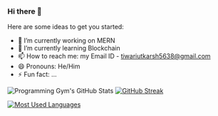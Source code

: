 ### Hi there 👋

<!--
**utkarshtiwari1/utkarshtiwari1** is a ✨ _special_ ✨ repository because its `README.md` (this file) appears on your GitHub profile.
-->

Here are some ideas to get you started:

- 🔭 I’m currently working on MERN
- 🌱 I’m currently learning Blockchain
- 📫 How to reach me: my Email ID - tiwariutkarsh5638@gmail.com
- 😄 Pronouns: He/Him
- ⚡ Fun fact: ...


![Programming Gym's GitHub Stats](https://github-readme-stats.vercel.app/api?username=utkarshtiwari1&count_private=true&show_icons=true&theme=algolia&border_radius=20&hide_border=true) [![GitHub Streak](https://streak-stats.demolab.com?user=utkarshtiwari1&theme=algolia&hide_border=true&border_radius=20)](https://git.io/streak-stats)
  
 [![Most Used Languages](https://github-readme-stats.vercel.app/api/top-langs/?username=utkarshtiwari1&layout=compact&show_icons=true&theme=algolia&border_radius=20&hide_border=true)](https://github.com/utkarshtiwari1/github-readme-stats)
